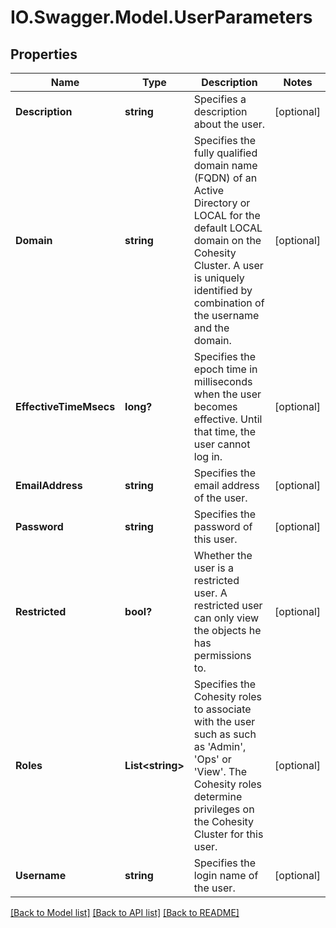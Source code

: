 # IO.Swagger.Model.UserParameters
## Properties

Name | Type | Description | Notes
------------ | ------------- | ------------- | -------------
**Description** | **string** | Specifies a description about the user. | [optional] 
**Domain** | **string** | Specifies the fully qualified domain name (FQDN) of an Active Directory or LOCAL for the default LOCAL domain on the Cohesity Cluster. A user is uniquely identified by combination of the username and the domain. | [optional] 
**EffectiveTimeMsecs** | **long?** | Specifies the epoch time in milliseconds when the user becomes effective. Until that time, the user cannot log in. | [optional] 
**EmailAddress** | **string** | Specifies the email address of the user. | [optional] 
**Password** | **string** | Specifies the password of this user. | [optional] 
**Restricted** | **bool?** | Whether the user is a restricted user. A restricted user can only view the objects he has permissions to. | [optional] 
**Roles** | **List&lt;string&gt;** | Specifies the Cohesity roles to associate with the user such as such as &#39;Admin&#39;, &#39;Ops&#39; or &#39;View&#39;. The Cohesity roles determine privileges on the Cohesity Cluster for this user. | [optional] 
**Username** | **string** | Specifies the login name of the user. | [optional] 

[[Back to Model list]](../README.md#documentation-for-models) [[Back to API list]](../README.md#documentation-for-api-endpoints) [[Back to README]](../README.md)

